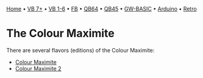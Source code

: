 [Home](https://gotbasic.com) • [VB 7+](vb.md) • [VB 1-6](vb6.md) • [FB](freebasic.md) • [QB64](qb64.md) • [QB45](qb.md) • [GW-BASIC](gw-basic.md) • [Arduino](avr.md) • [Retro](micros.md)

# The Colour Maximite

There are several flavors (editions) of the Colour Maximite:

- [Colour Maximite](cmm1.md)
- [Colour Maximite 2](cmm2.md)